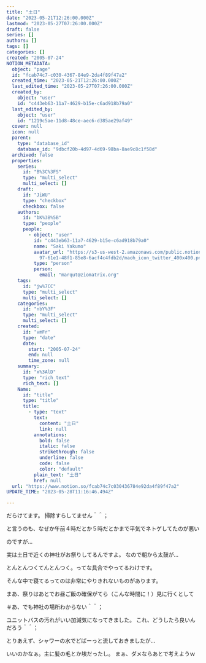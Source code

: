 ```yaml
---
title: "土日"
date: "2023-05-21T12:26:00.000Z"
lastmod: "2023-05-27T07:26:00.000Z"
draft: false
series: []
authors: []
tags: []
categories: []
created: "2005-07-24"
NOTION_METADATA:
  object: "page"
  id: "fcab74c7-c030-4367-84e9-2da4f89f47a2"
  created_time: "2023-05-21T12:26:00.000Z"
  last_edited_time: "2023-05-27T07:26:00.000Z"
  created_by:
    object: "user"
    id: "c443eb63-11a7-4629-b15e-c6ad918b79a0"
  last_edited_by:
    object: "user"
    id: "1219c5ae-11d8-48ce-aec6-d385ae29af49"
  cover: null
  icon: null
  parent:
    type: "database_id"
    database_id: "9dbcf20b-4d97-4d69-98ba-8ae9c8c1f58d"
  archived: false
  properties:
    series:
      id: "B%3C%3FS"
      type: "multi_select"
      multi_select: []
    draft:
      id: "JiWU"
      type: "checkbox"
      checkbox: false
    authors:
      id: "bK%3B%5B"
      type: "people"
      people:
        - object: "user"
          id: "c443eb63-11a7-4629-b15e-c6ad918b79a0"
          name: "Saki Yakumo"
          avatar_url: "https://s3-us-west-2.amazonaws.com/public.notion-static.com/3ad1c4\
            97-61e1-48f1-85e8-6acf4c4fdb2d/maoh_icon_twitter_400x400.png"
          type: "person"
          person:
            email: "marqut@ziomatrix.org"
    tags:
      id: "jw%7CC"
      type: "multi_select"
      multi_select: []
    categories:
      id: "nbY%3F"
      type: "multi_select"
      multi_select: []
    created:
      id: "vmFr"
      type: "date"
      date:
        start: "2005-07-24"
        end: null
        time_zone: null
    summary:
      id: "x%3AlD"
      type: "rich_text"
      rich_text: []
    Name:
      id: "title"
      type: "title"
      title:
        - type: "text"
          text:
            content: "土日"
            link: null
          annotations:
            bold: false
            italic: false
            strikethrough: false
            underline: false
            code: false
            color: "default"
          plain_text: "土日"
          href: null
  url: "https://www.notion.so/fcab74c7c030436784e92da4f89f47a2"
UPDATE_TIME: "2023-05-28T11:16:46.494Z"

---
```

<link rel="stylesheet" href="https://cdn.jsdelivr.net/npm/katex@0.16.2/dist/katex.min.css" integrity="sha384-bYdxxUwYipFNohQlHt0bjN/LCpueqWz13HufFEV1SUatKs1cm4L6fFgCi1jT643X" crossorigin="anonymous">


だらけてます。 掃除すらしてません＾＾；


と言うのも、なぜか午前４時だとか５時だとかまで平気でネトゲしてたのが悪い


のですが…


実は土日で近くの神社がお祭りしてるんですよ。 なので朝から太鼓が…


とんとんつくてんとんつく。ってな具合でやってるわけです。


そんな中で寝てるってのは非常にやりきれないものがあります。


まあ、祭りはあとでお昼ご飯の確保がてら（こんな時間に！）見に行くとして


＃あ、でも神社の場所わからない＾＾；


ユニットバスの汚れがいい加減気になってきました。 これ、どうしたら良いんだろう＾＾；


とりあえず、シャワーの水でどばーっと流しておきましたが…


いいのかなぁ。主に髪の毛とか埃だったし。 まぁ、ダメならあとで考えようｗ

